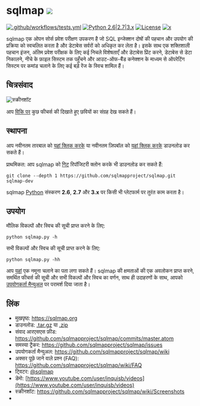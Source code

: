 # sqlmap ![](https://i.imgur.com/fe85aVR.png)

[![.github/workflows/tests.yml](https://github.com/sqlmapproject/sqlmap/actions/workflows/tests.yml/badge.svg)](https://github.com/sqlmapproject/sqlmap/actions/workflows/tests.yml) [![Python 2.6|2.7|3.x](https://img.shields.io/badge/python-2.6|2.7|3.x-yellow.svg)](https://www.python.org/) [![License](https://img.shields.io/badge/license-GPLv2-red.svg)](https://raw.githubusercontent.com/sqlmapproject/sqlmap/master/LICENSE) [![x](https://img.shields.io/badge/x-@sqlmap-blue.svg)](https://x.com/sqlmap)

sqlmap एक ओपन सोर्स प्रवेश परीक्षण उपकरण है जो SQL इन्जेक्शन दोषों की पहचान और उपयोग की प्रक्रिया को स्वचलित करता है और डेटाबेस सर्वरों को अधिकृत कर लेता है। इसके साथ एक शक्तिशाली पहचान इंजन, अंतिम प्रवेश परीक्षक के लिए कई निचले विशेषताएँ और डेटाबेस प्रिंट करने, डेटाबेस से डेटा निकालने, नीचे के फ़ाइल सिस्टम तक पहुँचने और आउट-ऑफ-बैंड कनेक्शन के माध्यम से ऑपरेटिंग सिस्टम पर कमांड चलाने के लिए कई बड़े रेंज के स्विच शामिल हैं।

चित्रसंवाद
----

![स्क्रीनशॉट](https://raw.github.com/wiki/sqlmapproject/sqlmap/images/sqlmap_screenshot.png)

आप [विकि पर](https://github.com/sqlmapproject/sqlmap/wiki/Screenshots) कुछ फीचर्स की दिखाते हुए छवियों का संग्रह देख सकते हैं।

स्थापना
----

आप नवीनतम तारबाल को [यहां क्लिक करके](https://github.com/sqlmapproject/sqlmap/tarball/master) या नवीनतम ज़िपबॉल को [यहां क्लिक करके](https://github.com/sqlmapproject/sqlmap/zipball/master) डाउनलोड कर सकते हैं।

प्राथमिकत: आप sqlmap को [गिट](https://github.com/sqlmapproject/sqlmap) रिपॉजिटरी क्लोन करके भी डाउनलोड कर सकते हैं:

    git clone --depth 1 https://github.com/sqlmapproject/sqlmap.git sqlmap-dev

sqlmap [Python](https://www.python.org/download/) संस्करण **2.6**, **2.7** और **3.x** पर किसी भी प्लेटफार्म पर तुरंत काम करता है।

उपयोग
----

मौलिक विकल्पों और स्विच की सूची प्राप्त करने के लिए:

    python sqlmap.py -h

सभी विकल्पों और स्विच की सूची प्राप्त करने के लिए:

    python sqlmap.py -hh

आप [यहां](https://asciinema.org/a/46601) एक नमूना चलाने का पता लगा सकते हैं। sqlmap की क्षमताओं की एक अवलोकन प्राप्त करने, समर्थित फीचर्स की सूची और सभी विकल्पों और स्विच का वर्णन, साथ ही उदाहरणों के साथ, आपको [उपयोगकर्ता मैन्युअल](https://github.com/sqlmapproject/sqlmap/wiki/Usage) पर परामर्श दिया जाता है।

लिंक
----

* मुखपृष्ठ: https://sqlmap.org
* डाउनलोड: [.tar.gz](https://github.com/sqlmapproject/sqlmap/tarball/master) या [.zip](https://github.com/sqlmapproject/sqlmap/zipball/master)
* संवाद आरएसएस फ़ीड: https://github.com/sqlmapproject/sqlmap/commits/master.atom
* समस्या ट्रैकर: https://github.com/sqlmapproject/sqlmap/issues
* उपयोगकर्ता मैन्युअल: https://github.com/sqlmapproject/sqlmap/wiki
* अक्सर पूछे जाने वाले प्रश्न (FAQ): https://github.com/sqlmapproject/sqlmap/wiki/FAQ
* ट्विटर: [@sqlmap](https://x.com/sqlmap)
* डेमो: [https://www.youtube.com/user/inquisb/videos](https://www.youtube.com/user/inquisb/videos)
* स्क्रीनशॉट: https://github.com/sqlmapproject/sqlmap/wiki/Screenshots
* 
